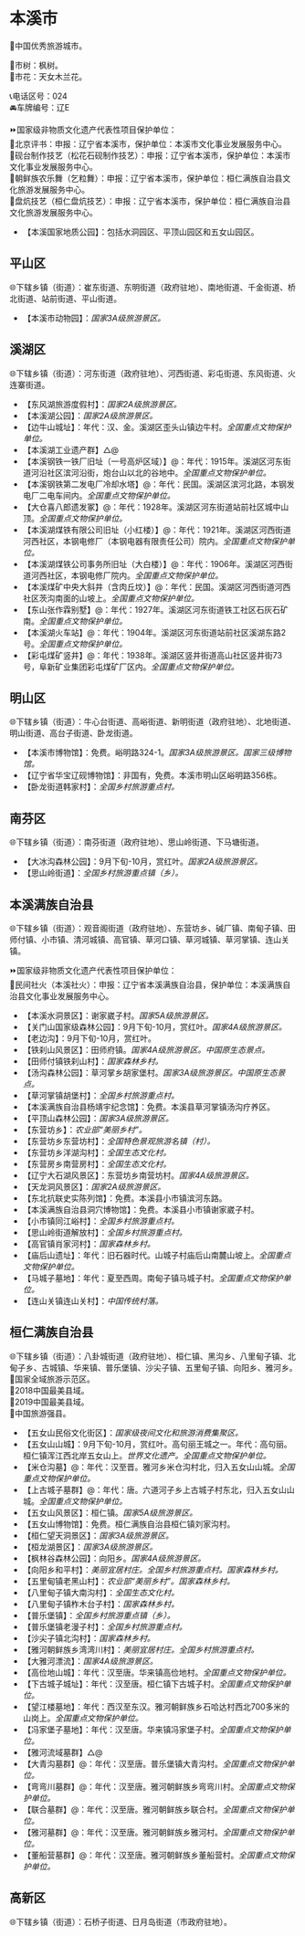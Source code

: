 # 本溪市  
🏅中国优秀旅游城市。  
  
🌳市树：枫树。  
🌸市花：天女木兰花。  
  
📞电话区号：024  
🚘车牌编号：辽E  
  
⏩国家级非物质文化遗产代表性项目保护单位：  
🔸北京评书：申报：辽宁省本溪市，保护单位：本溪市文化事业发展服务中心。  
🔸砚台制作技艺（松花石砚制作技艺）：申报：辽宁省本溪市，保护单位：本溪市文化事业发展服务中心。  
🔸朝鲜族农乐舞（乞粒舞）：申报：辽宁省本溪市，保护单位：桓仁满族自治县文化旅游发展服务中心。  
🔸盘炕技艺（桓仁盘炕技艺）：申报：辽宁省本溪市，保护单位：桓仁满族自治县文化旅游发展服务中心。  
  
* 【本溪国家地质公园】：包括水洞园区、平顶山园区和五女山园区。  

## 平山区  
🌐下辖乡镇（街道）：崔东街道、东明街道（政府驻地）、南地街道、千金街道、桥北街道、站前街道、平山街道。  
  
* 【本溪市动物园】：*国家3A级旅游景区。*  

## 溪湖区  
🌐下辖乡镇（街道）：河东街道（政府驻地）、河西街道、彩屯街道、东风街道、火连寨街道。  
  
* 【东风湖旅游度假村】：*国家2A级旅游景区。*  
* 【本溪湖公园】：*国家2A级旅游景区。*  
* 【边牛山城址】：年代：汉、金。溪湖区歪头山镇边牛村。*全国重点文物保护单位。*  
* 【本溪湖工业遗产群】△@
* 【本溪钢铁一铁厂旧址（一号高炉区域）】@：年代：1915年。溪湖区河东街道河沿社区滨河沿街，炮台山以北的谷地中。*全国重点文物保护单位。*  
* 【本溪钢铁第二发电厂冷却水塔】@：年代：民国。溪湖区滨河北路，本钢发电厂二电车间内。*全国重点文物保护单位。*  
* 【大仓喜八郎遗发冢】@：年代：1928年。溪湖区河东街道站前社区城中山顶。*全国重点文物保护单位。*  
* 【本溪湖煤铁有限公司旧址（小红楼）】@：年代：1921年。溪湖区河西街道河西社区，本钢电修厂（本钢电器有限责任公司）院内。*全国重点文物保护单位。*  
* 【本溪湖煤铁公司事务所旧址（大白楼）】@：年代：1906年。溪湖区河西街道河西社区，本钢电修厂院内。*全国重点文物保护单位。*  
* 【本溪煤矿中央大斜井（含肉丘坟）】@：年代：民国。溪湖区河西街道河西社区茨沟南面的山坡上。*全国重点文物保护单位。*  
* 【东山张作霖别墅】@：年代：1927年。溪湖区河东街道铁工社区石灰石矿南。*全国重点文物保护单位。*  
* 【本溪湖火车站】@：年代：1904年。溪湖区河东街道站前社区溪湖东路2号。*全国重点文物保护单位。*  
* 【彩屯煤矿竖井】@：年代：1938年。溪湖区竖井街道高山社区竖井街73号，阜新矿业集团彩屯煤矿厂区内。*全国重点文物保护单位。*  

## 明山区  
🌐下辖乡镇（街道）：牛心台街道、高峪街道、新明街道（政府驻地）、北地街道、明山街道、高台子街道、卧龙街道。  
  
* 【本溪市博物馆】：免费。峪明路324-1。*国家3A级旅游景区。国家三级博物馆。*  
* 【辽宁省华宝辽砚博物馆】：非国有，免费。本溪市明山区峪明路356栋。  
* 【卧龙街道韩家村】：*全国乡村旅游重点村。*  

## 南芬区  
🌐下辖乡镇（街道）：南芬街道（政府驻地）、思山岭街道、下马塘街道。  
  
* 【大冰沟森林公园】：9月下旬-10月，赏红叶。*国家2A级旅游景区。*  
* 【思山岭街道】：*全国乡村旅游重点镇（乡）。*  

## 本溪满族自治县  
🌐下辖乡镇（街道）：观音阁街道（政府驻地）、东营坊乡、碱厂镇、南甸子镇、田师付镇、小市镇、清河城镇、高官镇、草河口镇、草河城镇、草河掌镇、连山关镇。  
  
⏩国家级非物质文化遗产代表性项目保护单位：  
🔸民间社火（本溪社火）：申报：辽宁省本溪满族自治县，保护单位：本溪满族自治县文化事业发展服务中心。  
  
* 【本溪水洞景区】：谢家崴子村。*国家5A级旅游景区。*  
* 【关门山国家级森林公园】：9月下旬-10月，赏红叶。*国家4A级旅游景区。*
* 【老边沟】：9月下旬-10月，赏红叶。
* 【铁刹山风景区】：田师府镇。*国家4A级旅游景区。中国原生态景点。*  
* 【田师付镇铁刹山村】：*国家森林乡村。*  
* 【汤沟森林公园】：草河掌乡胡家堡村。*国家3A级旅游景区。中国原生态景点。*  
* 【草河掌镇胡堡村】：*全国乡村旅游重点村。*  
* 【本溪满族自治县杨靖宇纪念馆】：免费。本溪县草河掌镇汤沟疗养区。  
* 【平顶山森林公园】：*国家3A级旅游景区。*  
* 【东营坊乡】：*农业部“美丽乡村”。*  
* 【东营坊乡东营坊村】：*全国特色景观旅游名镇（村）。*  
* 【东营坊乡洋湖沟村】：*全国生态文化村。*  
* 【东营房乡南营房村】：*全国生态文化村。*  
* 【辽宁大石湖风景区】：东营坊乡南营坊村。*国家4A级旅游景区。*  
* 【天龙洞风景区】：*国家2A级旅游景区。*  
* 【东北抗联史实陈列馆】：免费。本溪县小市镇滨河东路。  
* 【本溪满族自治县洞穴博物馆】：免费。本溪县小市镇谢家崴子村。  
* 【小市镇同江峪村】：*全国乡村旅游重点村。*  
* 【思山岭街道解放村】：*全国乡村旅游重点村。*  
* 【高官镇肖家河村】：*国家森林乡村。*  
* 【庙后山遗址】：年代：旧石器时代。山城子村庙后山南麓山坡上。*全国重点文物保护单位。*  
* 【马城子墓地】：年代：夏至西周。南甸子镇马城子村。*全国重点文物保护单位。*  
* 【连山关镇连山关村】：*中国传统村落。*  

## 桓仁满族自治县  
🌐下辖乡镇（街道）：八卦城街道（政府驻地）、桓仁镇、黑沟乡、八里甸子镇、北甸子乡、古城镇、华来镇、普乐堡镇、沙尖子镇、五里甸子镇、向阳乡、雅河乡。  
🚩国家全域旅游示范区。  
🏅2018中国最美县域。  
🏅2019中国最美县域。  
🏅中国旅游强县。  
  
* 【五女山民俗文化街区】：*国家级夜间文化和旅游消费集聚区。*  
* 【五女山山城】：9月下旬-10月，赏红叶。高句丽王城之一。年代：高句丽。桓仁镇浑江西北岸五女山上。*世界文化遗产。全国重点文物保护单位。*  
* 【米仓沟墓】@：年代：汉至晋。雅河乡米仓沟村北，归入五女山山城。*全国重点文物保护单位。*  
* 【上古城子墓群】@：年代：唐。六道河子乡上古城子村东北，归入五女山山城。*全国重点文物保护单位。*  
* 【五女山风景区】：桓仁镇。*国家5A级旅游景区。*  
* 【五女山博物馆】：免费。桓仁满族自治县桓仁镇刘家沟村。  
* 【桓仁望天洞景区】：*国家3A级旅游景区。*  
* 【桓龙湖景区】：*国家3A级旅游景区。*  
* 【枫林谷森林公园】：向阳乡。*国家4A级旅游景区。*  
* 【向阳乡和平村】：*美丽宜居村庄。全国乡村旅游重点村。国家森林乡村。*  
* 【五里甸镇老黑山村】：*农业部“美丽乡村”。国家森林乡村。*  
* 【八里甸子镇大南沟村】：*全国生态文化村。*  
* 【八里甸子镇柞木台子村】：*国家森林乡村。*  
* 【普乐堡镇】：*全国乡村旅游重点镇（乡）。*  
* 【普乐堡镇老漫子村】：*全国乡村旅游重点村。*  
* 【沙尖子镇北沟村】：*国家森林乡村。*  
* 【雅河朝鲜族乡湾湾川村】：*美丽宜居村庄。全国乡村旅游重点村。*  
* 【大雅河漂流】：*国家4A级旅游景区。*  
* 【高俭地山城】：年代：汉至唐。华来镇高俭地村。*全国重点文物保护单位。*  
* 【下古城子城址】：年代：汉至唐。桓仁镇下古城子村。*全国重点文物保护单位。*  
* 【望江楼墓地】：年代：西汉至东汉。雅河朝鲜族乡石哈达村西北700多米的山岗上。*全国重点文物保护单位。*  
* 【冯家堡子墓地】：年代：汉至唐。华来镇冯家堡子村。*全国重点文物保护单位。*  
* 【雅河流域墓群】△@
* 【大青沟墓群】@：年代：汉至唐。普乐堡镇大青沟村。*全国重点文物保护单位。*  
* 【弯弯川墓群】@：年代：汉至唐。雅河朝鲜族乡弯弯川村。*全国重点文物保护单位。*  
* 【联合墓群】@：年代：汉至唐。雅河朝鲜族乡联合村。*全国重点文物保护单位。*  
* 【雅河墓群】@：年代：汉至唐。雅河朝鲜族乡雅河村。*全国重点文物保护单位。*  
* 【董船营墓群】@：年代：汉至唐。雅河朝鲜族乡董船营村。*全国重点文物保护单位。*  
  
## 高新区  
🌐下辖乡镇（街道）：石桥子街道、日月岛街道（市政府驻地）。